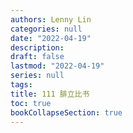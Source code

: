 ```yaml
---
authors: Lenny Lin
categories: null
date: "2022-04-19"
description: 
draft: false
lastmod: "2022-04-19"
series: null
tags: 
title: 111 腓立比书
toc: true
bookCollapseSection: true
---
```






